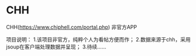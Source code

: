 # CHH

CHH(https://www.chiphell.com/portal.php) 非官方APP

项目说明：
1.该项目非官方，纯粹个人为看帖方便而作；
2.数据来源于chh，采用jsoup在客户端处理数据并呈现；
3.待续……
